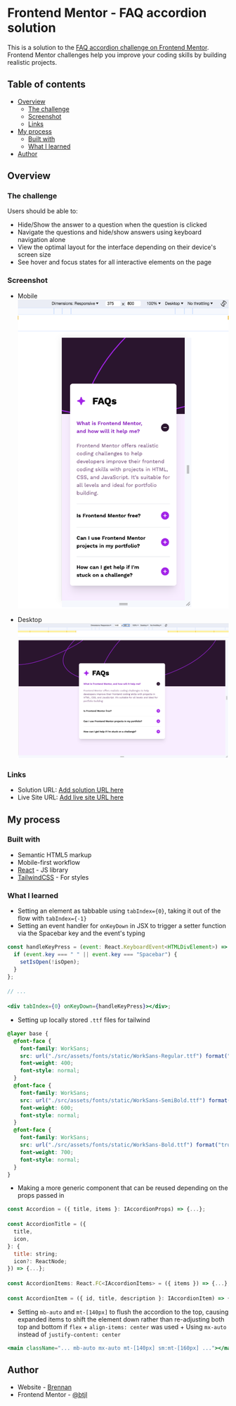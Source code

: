 # Frontend Mentor - FAQ accordion solution

This is a solution to the [FAQ accordion challenge on Frontend Mentor](https://www.frontendmentor.io/challenges/faq-accordion-wyfFdeBwBz). Frontend Mentor challenges help you improve your coding skills by building realistic projects.

## Table of contents

- [Overview](#overview)
  - [The challenge](#the-challenge)
  - [Screenshot](#screenshot)
  - [Links](#links)
- [My process](#my-process)
  - [Built with](#built-with)
  - [What I learned](#what-i-learned)
- [Author](#author)

## Overview

### The challenge

Users should be able to:

- Hide/Show the answer to a question when the question is clicked
- Navigate the questions and hide/show answers using keyboard navigation alone
- View the optimal layout for the interface depending on their device's screen size
- See hover and focus states for all interactive elements on the page

### Screenshot

- Mobile
  ![Mobile](./screenshots/mobile-solution.png)

- Desktop
  ![Desktop](./screenshots/desktop-solution.png)

### Links

- Solution URL: [Add solution URL here](https://your-solution-url.com)
- Live Site URL: [Add live site URL here](https://your-live-site-url.com)

## My process

### Built with

- Semantic HTML5 markup
- Mobile-first workflow
- [React](https://reactjs.org/) - JS library
- [TailwindCSS](https://tailwindcss.com/) - For styles

### What I learned

- Setting an element as tabbable using `tabIndex={0}`, taking it out of the flow with `tabIndex={-1}`
- Setting an event handler for `onKeyDown` in JSX to trigger a setter function via the Spacebar key and the event's typing

```jsx
const handleKeyPress = (event: React.KeyboardEvent<HTMLDivElement>) => {
  if (event.key === " " || event.key === "Spacebar") {
    setIsOpen(!isOpen);
  }
};

// ...

<div tabIndex={0} onKeyDown={handleKeyPress}></div>;
```

- Setting up locally stored `.ttf` files for tailwind

```css
@layer base {
  @font-face {
    font-family: WorkSans;
    src: url("./src/assets/fonts/static/WorkSans-Regular.ttf") format("truetype");
    font-weight: 400;
    font-style: normal;
  }
  @font-face {
    font-family: WorkSans;
    src: url("./src/assets/fonts/static/WorkSans-SemiBold.ttf") format("truetype");
    font-weight: 600;
    font-style: normal;
  }
  @font-face {
    font-family: WorkSans;
    src: url("./src/assets/fonts/static/WorkSans-Bold.ttf") format("truetype");
    font-weight: 700;
    font-style: normal;
  }
}
```

- Making a more generic component that can be reused depending on the props passed in
```jsx
const Accordion = ({ title, items }: IAccordionProps) => {...};

const AccordionTitle = ({
  title,
  icon,
}: {
  title: string;
  icon?: ReactNode;
}) => {...};

const AccordionItems: React.FC<IAccordionItems> = ({ items }) => {...};

const AccordionItem = ({ id, title, description }: IAccordionItem) => {...};
```



- Setting `mb-auto` and `mt-[140px]` to flush the accordion to the top, causing expanded items to shift the element down rather than re-adjusting both top and bottom if `flex` + `align-items: center` was used + Using `mx-auto` instead of `justify-content: center`

```jsx
<main className="... mb-auto mx-auto mt-[140px] sm:mt-[160px] ..."></main>
```

## Author

- Website - [Brennan](https://btjl.vercel.app/)
- Frontend Mentor - [@btjl](https://www.frontendmentor.io/profile/btjl)

